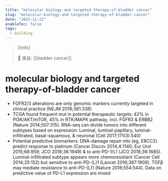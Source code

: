 ```yaml
---
title: "molecular biology and targeted therapy-of-bladder cancer"
slug: "molecular-biology-and-targeted-therapy-of-bladder-cancer"
date: "2023-11-22"
enableToc: false
tags:
  - building
---
```


> [!info]
>
> 🌱 來自: [[bladder cancer]]

# molecular biology and targeted therapy-of-bladder cancer

- FGFR2/3 alterations are only genomic markers currently targeted in clinical practice (NEJM 2019;381:338)
- TCGA found frequent mut in potential therapeutic targets: 42% in PI3K/AKT/mTOR, 45% in RTK/MAPK pathway, incl. FGFR3 & ERBB2 (Nature 2014;507:315). RNA-seq can divide tumors into different subtypes based on expression: Luminal, luminal-papillary, luminal-infiltrated, basal-squamous, & neuronal (Cell 2017;171(3):540)
- Potential predictive biomarkers: DNA-damage repair mts (eg, ERCC2) predict response to platinum (Cancer Discov 2014;4:1140; Eur Urol 2015;68:959; JCO 2018;36:1949) & to anti-PD-1/L1 (JCO 2018;36:1685). Luminal-infiltrated subtype appears more chemoresistant (Cancer Cell 2014;25:152) but sensitive to anti-PD-(L)1 (Lancet 2016;387:1909). TGFβ may mediate resistance to anti-PD-(L)1 (Nature 2018;554:544). Data on predictive value of PD-L1 expression are mixed
